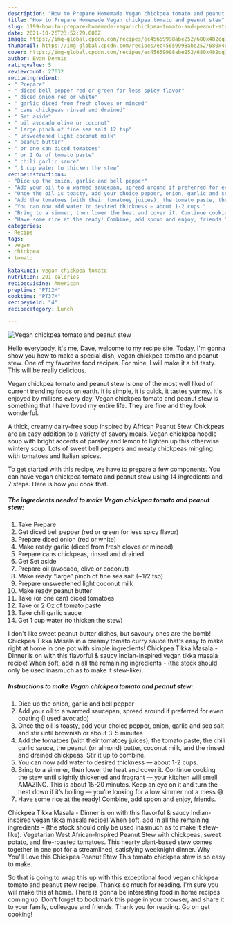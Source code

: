 ```yaml
---
description: "How to Prepare Homemade Vegan chickpea tomato and peanut stew"
title: "How to Prepare Homemade Vegan chickpea tomato and peanut stew"
slug: 1199-how-to-prepare-homemade-vegan-chickpea-tomato-and-peanut-stew
date: 2021-10-26T23:52:29.080Z
image: https://img-global.cpcdn.com/recipes/ec45659998abe252/680x482cq70/vegan-chickpea-tomato-and-peanut-stew-recipe-main-photo.jpg
thumbnail: https://img-global.cpcdn.com/recipes/ec45659998abe252/680x482cq70/vegan-chickpea-tomato-and-peanut-stew-recipe-main-photo.jpg
cover: https://img-global.cpcdn.com/recipes/ec45659998abe252/680x482cq70/vegan-chickpea-tomato-and-peanut-stew-recipe-main-photo.jpg
author: Evan Dennis
ratingvalue: 5
reviewcount: 27632
recipeingredient:
- " Prepare"
- " diced bell pepper red or green for less spicy flavor"
- " diced onion red or white"
- " garlic diced from fresh cloves or minced"
- " cans chickpeas rinsed and drained"
- " Set aside"
- " oil avocado olive or coconut"
- " large pinch of fine sea salt 12 tsp"
- " unsweetened light coconut milk"
- " peanut butter"
- " or one can diced tomatoes"
- " or 2 Oz of tomato paste"
- " chili garlic sauce"
- " 1 cup water to thicken the stew"
recipeinstructions:
- "Dice up the onion, garlic and bell pepper"
- "Add your oil to a warmed saucepan, spread around if preferred for even coating (I used avocado)"
- "Once the oil is toasty, add your choice pepper, onion, garlic and sea salt and stir until brownish or about 3-5 minutes"
- "Add the tomatoes (with their tomatoey juices), the tomato paste, the chili garlic sauce, the peanut (or almond) butter, coconut milk, and the rinsed and drained chickpeas. Stir it up to combine."
- "You can now add water to desired thickness — about 1-2 cups."
- "Bring to a simmer, then lower the heat and cover it. Continue cooking the stew until slightly thickened and fragrant — your kitchen will smell AMAZING. This is about 15-20 minutes. Keep an eye on it and turn the heat down if it’s boiling — you’re looking for a low simmer not a mess 😅"
- "Have some rice at the ready! Combine, add spoon and enjoy, friends."
categories:
- Recipe
tags:
- vegan
- chickpea
- tomato

katakunci: vegan chickpea tomato 
nutrition: 201 calories
recipecuisine: American
preptime: "PT12M"
cooktime: "PT37M"
recipeyield: "4"
recipecategory: Lunch

---
```



![Vegan chickpea tomato and peanut stew](https://img-global.cpcdn.com/recipes/ec45659998abe252/680x482cq70/vegan-chickpea-tomato-and-peanut-stew-recipe-main-photo.jpg)

Hello everybody, it's me, Dave, welcome to my recipe site. Today, I'm gonna show you how to make a special dish, vegan chickpea tomato and peanut stew. One of my favorites food recipes. For mine, I will make it a bit tasty. This will be really delicious.

Vegan chickpea tomato and peanut stew is one of the most well liked of current trending foods on earth. It is simple, it is quick, it tastes yummy. It's enjoyed by millions every day. Vegan chickpea tomato and peanut stew is something that I have loved my entire life. They are fine and they look wonderful.

A thick, creamy dairy-free soup inspired by African Peanut Stew. Chickpeas are an easy addition to a variety of savory meals. Vegan chickpea noodle soup with bright accents of parsley and lemon to lighten up this otherwise wintery soup. Lots of sweet bell peppers and meaty chickpeas mingling with tomatoes and Italian spices.


To get started with this recipe, we have to prepare a few components. You can have vegan chickpea tomato and peanut stew using 14 ingredients and 7 steps. Here is how you cook that.

<!--inarticleads1-->

##### The ingredients needed to make Vegan chickpea tomato and peanut stew:

1. Take  Prepare
1. Get  diced bell pepper (red or green for less spicy flavor)
1. Prepare  diced onion (red or white)
1. Make ready  garlic (diced from fresh cloves or minced)
1. Prepare  cans chickpeas, rinsed and drained
1. Get  Set aside
1. Prepare  oil (avocado, olive or coconut)
1. Make ready  “large” pinch of fine sea salt (~1/2 tsp)
1. Prepare  unsweetened light coconut milk
1. Make ready  peanut butter
1. Take  (or one can) diced tomatoes
1. Take  or 2 Oz of tomato paste
1. Take  chili garlic sauce
1. Get  1 cup water (to thicken the stew)


I don&#39;t like sweet peanut butter dishes, but savoury ones are the bomb! Chickpea Tikka Masala in a creamy tomato curry sauce that&#39;s easy to make right at home in one pot with simple ingredients! Chickpea Tikka Masala - Dinner is on with this flavorful &amp; saucy Indian-inspired vegan tikka masala recipe! When soft, add in all the remaining ingredients - (the stock should only be used inasmuch as to make it stew-like). 

<!--inarticleads2-->

##### Instructions to make Vegan chickpea tomato and peanut stew:

1. Dice up the onion, garlic and bell pepper
1. Add your oil to a warmed saucepan, spread around if preferred for even coating (I used avocado)
1. Once the oil is toasty, add your choice pepper, onion, garlic and sea salt and stir until brownish or about 3-5 minutes
1. Add the tomatoes (with their tomatoey juices), the tomato paste, the chili garlic sauce, the peanut (or almond) butter, coconut milk, and the rinsed and drained chickpeas. Stir it up to combine.
1. You can now add water to desired thickness — about 1-2 cups.
1. Bring to a simmer, then lower the heat and cover it. Continue cooking the stew until slightly thickened and fragrant — your kitchen will smell AMAZING. This is about 15-20 minutes. Keep an eye on it and turn the heat down if it’s boiling — you’re looking for a low simmer not a mess 😅
1. Have some rice at the ready! Combine, add spoon and enjoy, friends.


Chickpea Tikka Masala - Dinner is on with this flavorful &amp; saucy Indian-inspired vegan tikka masala recipe! When soft, add in all the remaining ingredients - (the stock should only be used inasmuch as to make it stew-like). Vegetarian West African-Inspired Peanut Stew with chickpeas, sweet potato, and fire-roasted tomatoes. This hearty plant-based stew comes together in one pot for a streamlined, satisfying weeknight dinner. Why You&#39;ll Love this Chickpea Peanut Stew This tomato chickpea stew is so easy to make. 

So that is going to wrap this up with this exceptional food vegan chickpea tomato and peanut stew recipe. Thanks so much for reading. I'm sure you will make this at home. There is gonna be interesting food in home recipes coming up. Don't forget to bookmark this page in your browser, and share it to your family, colleague and friends. Thank you for reading. Go on get cooking!
